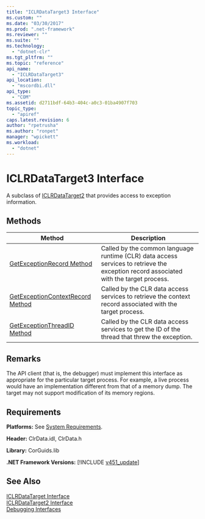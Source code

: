 ```yaml
---
title: "ICLRDataTarget3 Interface"
ms.custom: ""
ms.date: "03/30/2017"
ms.prod: ".net-framework"
ms.reviewer: ""
ms.suite: ""
ms.technology: 
  - "dotnet-clr"
ms.tgt_pltfrm: ""
ms.topic: "reference"
api_name: 
  - "ICLRDataTarget3"
api_location: 
  - "mscordbi.dll"
api_type: 
  - "COM"
ms.assetid: d2711bdf-64b3-404c-a0c3-01ba4907f703
topic_type: 
  - "apiref"
caps.latest.revision: 6
author: "rpetrusha"
ms.author: "ronpet"
manager: "wpickett"
ms.workload: 
  - "dotnet"
---
```

# ICLRDataTarget3 Interface
A subclass of [ICLRDataTarget2](../../../../docs/framework/unmanaged-api/debugging/iclrdatatarget2-interface.md) that provides access to exception information.  
  
## Methods  
  
|Method|Description|  
|------------|-----------------|  
|[GetExceptionRecord Method](../../../../docs/framework/unmanaged-api/debugging/iclrdatatarget3-getexceptionrecord-method.md)|Called by the common language runtime (CLR) data access services to retrieve the exception record associated with the target process.|  
|[GetExceptionContextRecord Method](../../../../docs/framework/unmanaged-api/debugging/iclrdatatarget3-getexceptioncontextrecord-method.md)|Called by the CLR data access services to retrieve the context record associated with the target process.|  
|[GetExceptionThreadID Method](../../../../docs/framework/unmanaged-api/debugging/iclrdatatarget3-getexceptionthreadid-method.md)|Called by the CLR data access services to get the ID of the thread that threw the exception.|  
  
## Remarks  
 The API client (that is, the debugger) must implement this interface as appropriate for the particular target process. For example, a live process would have an implementation different from that of a memory dump. The target may not support modification of its memory regions.  
  
## Requirements  
 **Platforms:** See [System Requirements](../../../../docs/framework/get-started/system-requirements.md).  
  
 **Header:** ClrData.idl, ClrData.h  
  
 **Library:** CorGuids.lib  
  
 **.NET Framework Versions:** [!INCLUDE [v451_update](../../../../includes/v451-update-md.md)]  
  
## See Also  
 [ICLRDataTarget Interface](../../../../docs/framework/unmanaged-api/debugging/iclrdatatarget-interface.md)  
 [ICLRDataTarget2 Interface](../../../../docs/framework/unmanaged-api/debugging/iclrdatatarget2-interface.md)  
 [Debugging Interfaces](../../../../docs/framework/unmanaged-api/debugging/debugging-interfaces.md)
